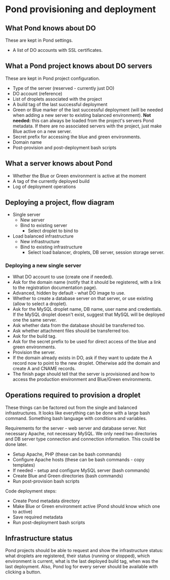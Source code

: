 # Pond provisioning and deployment

## What Pond knows about DO

These are kept in Pond settings.

- A list of DO accounts with SSL certificates.

## What a Pond project knows about DO servers

These are kept in Pond project configuration.

* Type of the server (reserved - currently just DO)
* DO account (reference)
* List of droplets associated with the project
* A build tag of the last successful deployment
* Green or Blue marker of the last successful deployment (will be needed when adding a new server to existing balanced environment). **Not needed:** this can always be loaded from the project's servers Pond metadata. If there are no associated servers with the project, just make Blue active on a new server.
* Secret prefix for accessing the blue and green environments.
* Domain name
* Post-provision and post-deployment bash scripts

## What a server knows about Pond

* Whether the Blue or Green environment is active at the moment
* A tag of the currently deployed build
* Log of deployment operations

## Deploying a project, flow diagram

* Single server
    * New server
    * Bind to existing server
        * Select droplet to bind to
* Load balanced infrastructure
    * New infrastructure
    * Bind to existing infrastructure
        * Select load balancer, droplets, DB server, session storage server.

### Deploying a new single server

* What DO account to use (create one if needed).
* Ask for the domain name (notify that it should be registered, with a link to the registration documentation page).
* Advanced, hidden by default - what DO image to use.
* Whether to create a database server on that server, or use existing (allow to select a droplet). 
* Ask for the MySQL droplet name, DB name, user name and credentials. If the MySQL droplet doesn't exist, suggest that MySQL will be deployed one the same server.
* Ask whether data from the database should be transferred too.
* Ask whether attachment files should be transferred too.
* Ask for the build tag.
* Ask for the secret prefix to be used for direct access of the blue and green environments.
* Provision the server.
* If the domain already exists in DO, ask if they want to update the A record now to point to the new droplet. Otherwise add the domain and create A and CNAME records.
* The finish page should tell that the server is provisioned and how to access the production environment and Blue/Green environments.

## Operations required to provision a droplet

These things can be factored out from the single and balanced infrastructures. It looks like everything can be done with a large bash command. Something bash language with conditions and variables.

Requirements for the server - web server and database server. Not necessary Apache, not necessary MySQL. We only need two directories and DB server type connection and connection information. This could be done later.

* Setup Apache, PHP (these can be bash commands)
* Configure Apache hosts (these can be bash commands - copy templates)
* If needed - setup  and configure MySQL server (bash commands)
* Create Blue and Green directories (bash commands)
* Run post-provision bash scripts

Code deployment steps:

* Create Pond metadata directory
* Make Blue or Green environment active (Pond should know which one to active)
* Save required metadata
* Run post-deployment bash scripts

## Infrastructure status

Pond projects should be able to request and show the infrastructure status: what droplets are registered, their status (running or stopped), which environment is current, what is the last deployed build tag, when was the last deployment. Also, Pond log for every server should be available with clicking a button.
